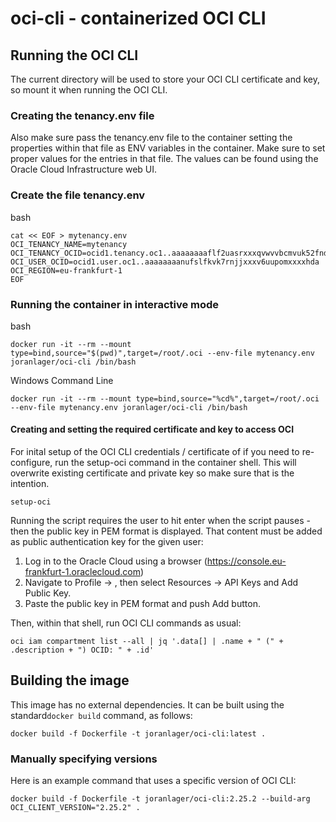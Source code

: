 # oci-cli - containerized OCI CLI

## Running the OCI CLI

The current directory will be used to store your OCI CLI certificate and key, so mount it when running the OCI CLI.

### Creating the tenancy.env file
Also make sure pass the tenancy.env file to the container setting the properties within that file as ENV variables in the container.
Make sure to set proper values for the entries in that file.
The values can be found using the Oracle Cloud Infrastructure web UI.

### Create the file tenancy.env
bash
```
cat << EOF > mytenancy.env
OCI_TENANCY_NAME=mytenancy
OCI_TENANCY_OCID=ocid1.tenancy.oc1..aaaaaaaaflf2uasrxxxqvwvvbcmvuk52fndxxxs3byra
OCI_USER_OCID=ocid1.user.oc1..aaaaaaaanufslfkvk7rnjjxxxv6uupomxxxxhda
OCI_REGION=eu-frankfurt-1
EOF
```

### Running the container in interactive mode
bash
```
docker run -it --rm --mount type=bind,source="$(pwd)",target=/root/.oci --env-file mytenancy.env joranlager/oci-cli /bin/bash
```

Windows Command Line
```
docker run -it --rm --mount type=bind,source="%cd%",target=/root/.oci --env-file mytenancy.env joranlager/oci-cli /bin/bash
```

#### Creating and setting the required certificate and key to access OCI
For inital setup of the OCI CLI credentials / certificate of if you need to re-configure, run the setup-oci command in the container shell.
This will overwrite existing certificate and private key so make sure that is the intention.
```
setup-oci
```
Running the script requires the user to hit enter when the script pauses - then the public key in PEM format is displayed.
That content must be added as public authentication key for the given user:
1. Log in to the Oracle Cloud using a browser (https://console.eu-frankfurt-1.oraclecloud.com)
2. Navigate to Profile -> <user>, then select Resources -> API Keys and Add Public Key.
3. Paste the public key in PEM format and push Add button.

Then, within that shell, run OCI CLI commands as usual:
```
oci iam compartment list --all | jq '.data[] | .name + " (" + .description + ") OCID: " + .id'
```

## Building the image

This image has no external dependencies. It can be built using the standard`docker build` command, as follows: 

```
docker build -f Dockerfile -t joranlager/oci-cli:latest .
```

### Manually specifying versions

Here is an example command that uses a specific version of OCI CLI:

```
docker build -f Dockerfile -t joranlager/oci-cli:2.25.2 --build-arg OCI_CLIENT_VERSION="2.25.2" .
```
